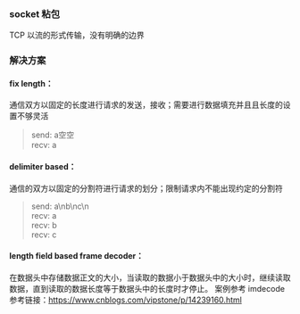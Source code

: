 ### socket 粘包
TCP 以流的形式传输，没有明确的边界

### 解决方案
#### fix length：
通信双方以固定的长度进行请求的发送，接收；需要进行数据填充并且且长度的设置不够灵活

> send: a空空  
> recv: a   
#### delimiter based：
通信的双方以固定的分割符进行请求的划分；限制请求内不能出现约定的分割符
> send: a\nb\nc\n  
recv: a  
recv: b  
recv: c  
#### length field based frame decoder：
在数据头中存储数据正文的大小，当读取的数据小于数据头中的大小时，继续读取数据，直到读取的数据长度等于数据头中的长度时才停止。
案例参考 imdecode
参考链接：https://www.cnblogs.com/vipstone/p/14239160.html